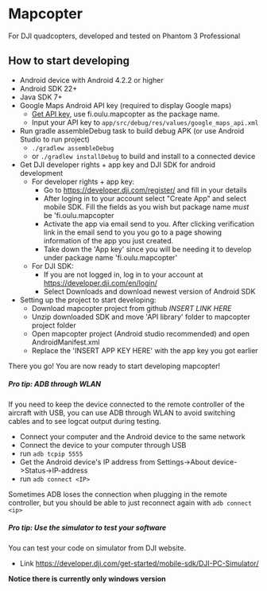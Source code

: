 # Mapcopter
For DJI quadcopters, developed and tested on Phantom 3 Professional

## How to start developing

- Android device with Android 4.2.2 or higher 
- Android SDK 22+
- Java SDK 7+
- Google Maps Android API key (required to display Google maps)
  - [Get API key](https://developers.google.com/maps/documentation/android/start#get-key),
  use fi.oulu.mapcopter as the package name.
  - Input your API key to `app/src/debug/res/values/google_maps_api.xml`
- Run gradle assembleDebug task to build debug APK (or use Android Studio to run project)
  -  `./gradlew assembleDebug`
  - or `./gradlew installDebug` to build and install to a connected device
- Get DJI developer rights + app key and DJI SDK for android development
  - For developer rights + app key:
    - Go to https://developer.dji.com/register/ and fill in your details
    - After loging in to your account select "Create App" and select mobile SDK. Fill the fields as you wish but package name _must_ be 'fi.oulu.mapcopter
    - Activate the app via email send to you. After clicking verification link in the email send to you you go to a page showing information of the app you just created.
    - Take down the 'App key' since you will be needing it to develop under package name 'fi.oulu.mapcopter'
  - For DJI SDK:
    - If you are not logged in, log in to your account at https://developer.dji.com/en/login/
    - Select Downloads and download newest version of Android SDK
- Setting up the project to start developing:
  - Download mapcopter project from github *INSERT LINK HERE*
  - Unzip downloaded SDK and move 'API library' folder to mapcopter project folder
  - Open mapcopter project (Android studio recommended) and open AndroidManifest.xml
  - Replace the 'INSERT APP KEY HERE' with the app key you got earlier
  
There you go! You are now ready to start developing mapcopter!

##### Pro tip: ADB through WLAN
If you need to keep the device connected to the remote controller of the aircraft with USB,
you can use ADB through WLAN to avoid switching cables and to see logcat output during testing.

- Connect your computer and the Android device to the same network
- Connect the device to your computer through USB
- run `adb tcpip 5555`
- Get the Android device's IP address from Settings->About device->Status->IP-address
- run `adb connect <IP>`

Sometimes ADB loses the connection when plugging in the remote controller,  but you should be able to just reconnect again with `adb connect <ip>`

##### Pro tip: Use the simulator to test your software
You can test your code on simulator from DJI website.  
- Link https://developer.dji.com/get-started/mobile-sdk/DJI-PC-Simulator/ 

 __Notice there is currently  only windows version__ 


